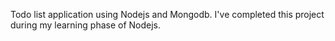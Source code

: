 Todo list application using Nodejs and Mongodb. 
I've completed this project during my learning phase of Nodejs.
